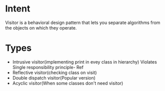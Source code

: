 # Intent
Visitor is a behavioral design pattern that lets you separate algorithms from the objects on which they operate.
# Types

- Intrusive visitor(implementing print in evey class in hierarchy)
  Violates Single responsibility principle- Ref
- Reflective visitor(checking class on visit)
- Double dispatch visitor(Popular version)
- Acyclic visitor(When some classes don't need visitor)